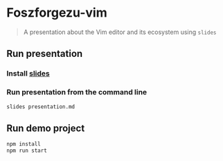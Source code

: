 # Foszforgezu-vim

> A presentation about the Vim editor and its ecosystem using `slides`

## Run presentation

### Install [slides](https://github.com/maaslalani/slides)

### Run presentation from the command line

```bash
slides presentation.md
```

## Run demo project

```bash
npm install
npm run start
```
